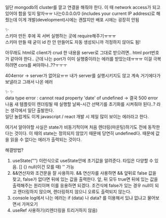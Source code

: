 일단 mongodb의 cluster를 깔고 연결을 해줘야 한다. 이 때 network access가 되고 있어야 함을 잊지 말자ㅠㅠ
나는0.0.0.0/0  (includes your current IP address)로 해줬는데 이게 개발(development)시에는 괜찮지만 배포 시에는 굉장히 안됨

:sparkles:   
스키마 만든 후에 꼭 서버 실행하는 곳에 require해주기ㅠㅠㅠ   
스키마 만들 때 굳이 id 칸 안 만들어도 자동 생성되니까 걱정하지 않아도 됨!
    
   
아무래도 html로 client가 crud 한 내용을 server로 그대로 받으려면.. html port번호가 같아야 한다.. 근데 나는 port가 이미 실행중이라는 에러를 받았는데ㅠㅠㅠ 이걸 극복하려면 cors를 써야하나..??ㅜㅜㅜ

404error -> server가 없어요ㅠㅠ 내가 server를 실행시키지도 않고 계속 거기에다가 보낼라고 그래서 나온 에러

:sparkles: :sparkles:    
data type error : cannot read property &#39;date&#39; of undefined
-> 결국 500 error 나옴
새 템플릿이 렌더링될 때 실행할 날짜-시간 선택기를 초기화를 시켜줘야 된다..? 라는 생각에서 일단 출발한다.   
일단 놀랍게도 이게 javascript / react 개발 시 제일 많이 보이는 에러라고 한다.   

여기서 알아야할 사실은 state가 비동기적이며 처음 렌더링(마운팅)하기도 전에 동작한다는 것이다. 이 때의 state는 정의되지 않았기 때문에 당연히 undefined다.
때문에 값을 읽을 수 없다는 에러가 출력되는 것이다.
   
해결방법?   
1. useState("") 이런식으로 useState안에 초기값을 알려준다. 타입은 다양할 수 있음. [] {} null(이건 모를 때) '' 가능
2. &&연산자와 조건문을 잘 사용하자. && 연산자를 사용하면 && 앞뒤로 false 값을 찾고, false가 없다면 뒤에 있는 값을 출력한다. 앞, 뒤 모두 true면 뒤에 있는 값을 출력해주는 원리이며 이를 응용하면 되겠다. 조건식에 false가 있는 경우 null이 되고 렌더링하지 않으며, 렌더링하지 않으니 오류도 출력되지 않는다.
3. console log에서 나는 에러는 if (data) 나 data? 를 이용해서 있냐 없냐고 물어보면서 가져오기
4. useRef 사용하기(리렌더링을 트리거하지 않음)
